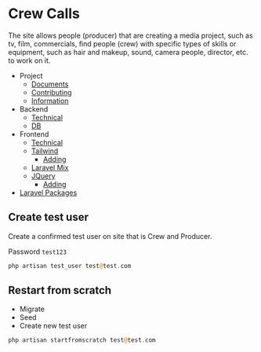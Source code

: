 # Crew Calls

The site allows people (producer) that are creating a media project, such as tv, film, commercials, find people (crew) with specific types of skills or equipment, such as hair and makeup, sound, camera people, director, etc. to work on it.

- Project
    - [Documents](docs/project.md#documents)
    - [Contributing](docs/project.md#contributing-to-the-project)
    - [Information](docs/project.md#project-information)
- Backend
    -  [Technical](docs/backend.md#technical)
    -  [DB](docs/backend.md#db)
- Frontend
    - [Technical](docs/front-end.md#technical)
    - [Tailwind](docs/front-end.md#tailwind)
        - [Adding](docs/front-end.md#adding-css)
    - [Laravel Mix](docs/front-end.md#laravel-mix)
    - [JQuery](docs/front-end.md#jquery)
        - [Adding](docs/front-end.md#adding-jquery)
- [Laravel Packages](docs/packages.md)

## Create test user

Create a confirmed test user on site that is Crew and Producer.

Password `test123`

```php
php artisan test_user test@test.com
```

## Restart from scratch

* Migrate
* Seed
* Create new test user

```php
php artisan startfromscratch test@test.com
```